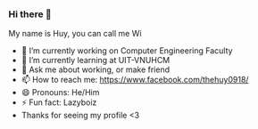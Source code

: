 ### Hi there 👋
My name is Huy, you can call me Wi
- 🔭 I’m currently working on Computer Engineering Faculty
- 🌱 I’m currently learning at UIT-VNUHCM
- 💬 Ask me about working, or make friend
- 📫 How to reach me: https://www.facebook.com/thehuy0918/
- 😄 Pronouns: He/Him
- ⚡ Fun fact: Lazyboiz
- Thanks for seeing my profile <3
<!--
**huy7715/huy7715** is a ✨ _special_ ✨ repository because its `README.md` (this file) appears on your GitHub profile.

Here are some ideas to get you started:

- 🔭 I’m currently working on Computer Engineering Faculty
- 🌱 I’m currently learning at UIT-VNUHCM
- 💬 Ask me about working, or make friend
- 📫 How to reach me: https://www.facebook.com/thehuy0918/
- 😄 Pronouns: He/Him
- ⚡ Fun fact: Lazyboiz
-->
